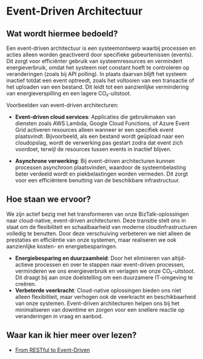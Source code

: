 # Event-Driven Architectuur

## Wat wordt hiermee bedoeld?
Een event-driven architectuur is een systeemontwerp waarbij processen en acties alleen worden geactiveerd door specifieke gebeurtenissen (events). Dit zorgt voor efficiënter gebruik van systeemresources en vermindert energieverbruik, omdat het systeem niet constant hoeft te controleren op veranderingen (zoals bij API polling). In plaats daarvan blijft het systeem inactief totdat een event optreedt, zoals het voltooien van een transactie of het uploaden van een bestand. Dit leidt tot een aanzienlijke vermindering van energieverspilling en een lagere CO₂-uitstoot.

Voorbeelden van event-driven architecturen:

- **Event-driven cloud services**: Applicaties die gebruikmaken van diensten zoals AWS Lambda, Google Cloud Functions, of Azure Event Grid activeren resources alleen wanneer er een specifiek event plaatsvindt. Bijvoorbeeld, als een bestand wordt geüpload naar een cloudopslag, wordt de verwerking pas gestart zodra dat event zich voordoet, terwijl de resources tussen events in inactief blijven.
  
- **Asynchrone verwerking**: Bij event-driven architecturen kunnen processen asynchroon plaatsvinden, waardoor de systeembelasting beter verdeeld wordt en piekbelastingen worden vermeden. Dit zorgt voor een efficiëntere benutting van de beschikbare infrastructuur.

## Hoe staan we ervoor?  
We zijn actief bezig met het transformeren van onze BizTalk-oplossingen naar cloud-native, event-driven architecturen. Deze transitie stelt ons in staat om de flexibiliteit en schaalbaarheid van moderne cloudinfrastructuren volledig te benutten. Door deze verschuiving verbeteren we niet alleen de prestaties en efficiëntie van onze systemen, maar realiseren we ook aanzienlijke kosten- en energiebesparingen.

- **Energiebesparing en duurzaamheid**: Door het elimineren van altijd-actieve processen en over te stappen naar event-driven processen, verminderen we ons energieverbruik en verlagen we onze CO₂-uitstoot. Dit draagt bij aan onze doelstelling om een duurzamere IT-omgeving te creëren.
- **Verbeterde veerkracht**: Cloud-native oplossingen bieden ons niet alleen flexibiliteit, maar verhogen ook de veerkracht en beschikbaarheid van onze systemen. Event-driven architecturen helpen ons bij het minimaliseren van downtime en zorgen voor een snellere reactie op veranderingen in vraag en aanbod.

## Waar kan ik hier meer over lezen?
- [From RESTful to Event-Driven](https://solace.com/blog/evolution-of-apis-restful-event-driven-apis/)